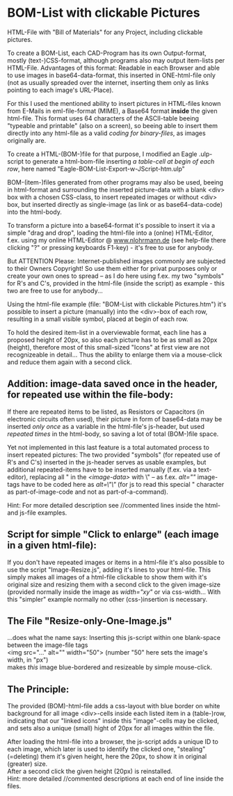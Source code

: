 # BOM-List with clickable Pictures
HTML-File with "Bill of Materials" for any Project, including clickable pictures.

To create a BOM-List, each CAD-Program has its own Output-format, mostly (text-)CSS-format, although
programs also may output item-lists per HTML-File. Advantages of this format: Readable in each Browser
and able to use images in base64-data-format, this inserted in ONE-html-file only (not as usually spreaded
over the internet, inserting them only as links pointing to each image's URL-Place).

For this I used the mentioned ability to insert pictures in HTML-files known from E-Mails in eml-file-format
(MIME), a Base64 format **inside** the given html-file. This format uses 64 characters of the ASCII-table
beeing "typeable and printable" (also on a screen), so beeing able to insert them directly into any html-file
as a valid *coding for binary-files*, as images originally are.

To create a HTML-(BOM-)file for that purpose, I modified an Eagle .ulp-script to generate a html-bom-file
inserting *a table-cell at begin of each row*, here named "Eagle-BOM-List-Export-w-JScript-htm.ulp" 

BOM-(item-)files generated from other programs may also be used, beeing in html-format and
surrounding the inserted picture-data with a blank &lt;div&gt; box with a chosen CSS-class, to insert repeated images
or without &lt;div&gt; box, but inserted directly as single-image (as link or as base64-data-code) into the html-body.

To transform a picture into a base64-format it's possible to insert it via a simple "drag and drop",
loading the html-file into a (onlne) HTML-Editor, f.ex. using my online HTML-Editor @ www.nlohrmann.de
(see help-file there clicking "?" or pressing keyboards F1-key) - it's free to use for anybody.

But ATTENTION Please: Internet-published images commonly are subjected to their Owners Copyright! So use
them either for privat purposes only or create your own ones to spread – as I do here using f.ex. my two
"symbols" for R's and C's, provided in the html-file (inside the script) as example - this two are free to use
for anybody...

Using the html-file example (file: "BOM-List with clickable Pictures.htm") it's possible to insert a picture
(manually) into the &lt;div&gt;-box of each row, resulting in a small visible symbol, placed at begin of each row.

To hold the desired item-list in a overviewable format, each line has a proposed height of 20px, so also
each picture has to be as small as 20px (height), therefore most of this small-sized "Icons" at first view are
not recognizeable in detail...
Thus the ability to enlarge them via a mouse-click and reduce them again with a second click.

Addition: image-data saved once in the header, for repeated use within the file-body:
---------
If there are repeated items to be listed, as Resistors or Capacitors (in electronic circuits often used),
their picture in form of base64-data may be inserted *only once* as a variable in the html-file's js-header,
but used *repeated times* in the html-body, so saving a lot of total (BOM-)file space.

Yet not implemented in this last feature is a total automated process to insert repeated pictures: The two
provided "symbols" (for repeated use of R's and C's) inserted in the js-header serves as usable examples,
but additional repeated-items have to be inserted manually (f.ex. via a text-editor),
replacing all " in the *&lt;image-data&gt;* with \\" – as f.ex. *alt=""* image-tags have to be coded here
as *alt=\\"\\"* (for js to read this special " character as part-of-image-code and not as part-of-a-command).

Hint: For more detailed description see //commented lines inside the html- and js-file examples.

Script for simple "Click to enlarge" (each image in a given html-file):
-----------------------------------------------------------------------
If you don't have repeated images or items in a html-file it's also possible to use the script
"Image-Resize.js", adding it's lines to your html-file.
This simply makes all images of a html-file clickable to show them with it's original size and resizing
them with a second click to the given image-size (provided normally inside the image as *width=\"xy\"*
or via css-width... With this "simpler" example normally no other (css-)insertion is necessary.

The File "Resize-only-One-Image.js"
-----------------------------------
...does what the name says: Inserting this js-script within one blank-space between the image-file tags  
&lt;img src=\"...\" alt=\"\" width=\"50\"&gt; (number "50" here sets the image's width, in "px")  
makes *this* image blue-bordered and resizeable by simple mouse-click.

The Principle:
--------------
The provided (BOM)-html-file adds a css-layout with blue border on white background for all image &lt;div&gt;-cells
inside each listed item in a (table-)row, indicating that our "linked icons" inside this "image"-cells may be clicked,
and sets also a unique (small) hight of 20px for all images within the file.

After loading the html-file into a browser, the js-script adds a unique ID to each image, which later
is used to identify the clicked one, "stealing" (=deleting) them it's given height, here the 20px,
to show it in original (greater) size.  
After a second click the given height (20px) is reinstalled.  
Hint: more detailed //commented descriptions at each end of line inside the files.
